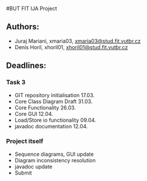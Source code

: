 #BUT FIT IJA Project

## Authors:

* Juraj Mariani, xmaria03, <xmaria03@stud.fit.vutbr.cz>
* Denis Horil, xhoril01, <xhoril01@stud.fit.vutbr.cz>

## Deadlines:


### Task 3

* GIT repository initialisation	17.03.
* Core Class Diagram Draft		31.03.
* Core Functionality			26.03.
* Core GUI				12.04.
* Load/Store io functionality		09.04.
* javadoc documentation		12.04.

### Project itself

* Sequence diagrams, GUI update
* Diagram inconsistency resolution
* javadoc update
* Submit
